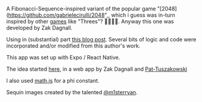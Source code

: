 A Fibonacci-Sequence-inspired variant of the popular game "[2048](https://github.com/gabrielecirulli/2048",, which i guess was in-turn inspired by other [games](https://www.theguardian.com/technology/appsblog/2014/mar/31/threes-creators-2048-game-clone) like "Threes"? 🤷‍♀️🤷‍♂️.
Anyway this one was developed by Zak Dagnall.

Using in (substantial) part [this blog post](https://medium.com/tinyso/how-to-create-game-2048-in-javascript-reactjs-react-native-4588bfd136c9). Several bits of logic and code were incorporated and/or modified from this author's work.

This app was set up with Expo / React Native.

The idea started [here](https://gameboyzarcade.netlify.app/), in a web app by Zak Dagnall and [Pat-Tuszakowski](https://github.com/pat-tusza)

I also used [math.js](https://mathjs.org/docs/getting_started.html) for a phi constant.

Sequin images created by the talented [@m1sterryan](https://twitter.com/M1STERRYAN?ref_src=twsrc%5Egoogle%7Ctwcamp%5Eserp%7Ctwgr%5Eauthor).
